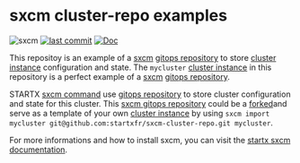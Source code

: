 # sxcm cluster-repo examples

![sxcm](https://img.shields.io/badge/latest-v0.1.4-blue.svg) [![last commit](https://img.shields.io/github/last-commit/startxfr/sxcm.svg)](https://github.com/startxfr/sxcm) [![Doc](https://readthedocs.org/projects/sxcm/badge)](https://sxcm.readthedocs.io)

This repositoy is an example of a [sxcm](https://sxcm.readthedocs.io) [gitops repository](https://sxcm.readthedocs.io#gitops-repository) to store [cluster instance](https://sxcm.readthedocs.io#cluster-instance) configuration and state. The `mycluster` [cluster instance](https://sxcm.readthedocs.io#cluster-instance) in this repository is a perfect example of a [sxcm](https://sxcm.readthedocs.io) [gitops repository](https://sxcm.readthedocs.io#gitops-repository).

STARTX [sxcm command](https://sxcm.readthedocs.io) use [gitops repository](https://sxcm.readthedocs.io#gitops-repository) to store cluster configuration and state for this cluster. This [sxcm gitops repository](https://sxcm.readthedocs.io#gitops-repository) could be a [forked](https://github.com/startxfr/sxcm-cluster-repo)and serve as a template of your own [cluster instance](https://sxcm.readthedocs.io#cluster-instance) by using `sxcm import mycluster git@github.com:startxfr/sxcm-cluster-repo.git mycluster`.

For more informations and how to install sxcm, you can visit the [startx sxcm documentation](https://sxcm.readthedocs.io).

